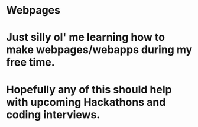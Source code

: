 # Webpages
# Just silly ol' me learning how to make webpages/webapps during my free time.
# Hopefully any of this should help with upcoming Hackathons and coding interviews.
